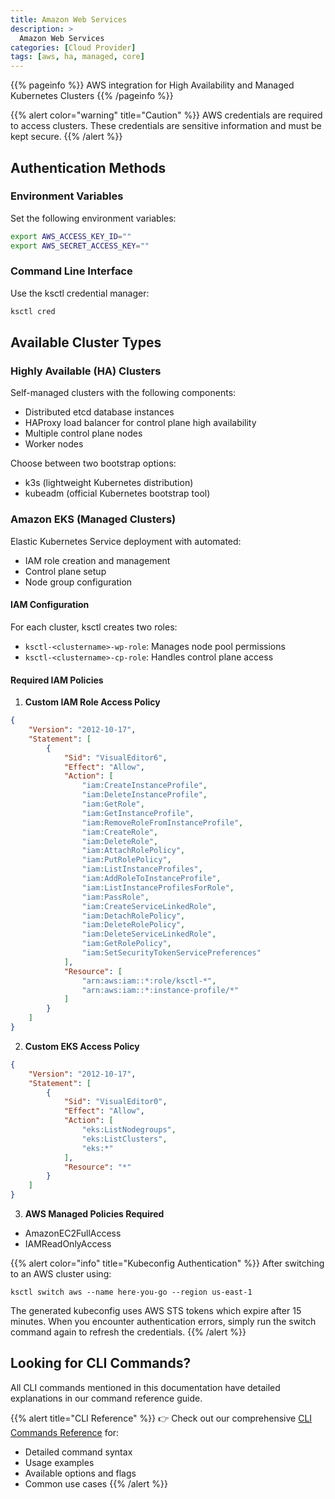 ```yaml
---
title: Amazon Web Services
description: >
  Amazon Web Services
categories: [Cloud Provider]
tags: [aws, ha, managed, core]
---
```


{{% pageinfo %}}
AWS integration for High Availability and Managed Kubernetes Clusters
{{% /pageinfo %}}

{{% alert color="warning" title="Caution" %}}
AWS credentials are required to access clusters. These credentials are sensitive information and must be kept secure.
{{% /alert %}}

## Authentication Methods

### Environment Variables
Set the following environment variables:
```bash
export AWS_ACCESS_KEY_ID=""
export AWS_SECRET_ACCESS_KEY=""
```

### Command Line Interface
Use the ksctl credential manager:
```bash
ksctl cred
```

## Available Cluster Types

### Highly Available (HA) Clusters
Self-managed clusters with the following components:
- Distributed etcd database instances
- HAProxy load balancer for control plane high availability
- Multiple control plane nodes
- Worker nodes

Choose between two bootstrap options:
- k3s (lightweight Kubernetes distribution)
- kubeadm (official Kubernetes bootstrap tool)

### Amazon EKS (Managed Clusters)
Elastic Kubernetes Service deployment with automated:
- IAM role creation and management
- Control plane setup
- Node group configuration

#### IAM Configuration
For each cluster, ksctl creates two roles:
- `ksctl-<clustername>-wp-role`: Manages node pool permissions
- `ksctl-<clustername>-cp-role`: Handles control plane access

#### Required IAM Policies

1. **Custom IAM Role Access Policy**
```json
{
    "Version": "2012-10-17",
    "Statement": [
        {
            "Sid": "VisualEditor6",
            "Effect": "Allow",
            "Action": [
                "iam:CreateInstanceProfile",
                "iam:DeleteInstanceProfile",
                "iam:GetRole",
                "iam:GetInstanceProfile",
                "iam:RemoveRoleFromInstanceProfile",
                "iam:CreateRole",
                "iam:DeleteRole",
                "iam:AttachRolePolicy",
                "iam:PutRolePolicy",
                "iam:ListInstanceProfiles",
                "iam:AddRoleToInstanceProfile",
                "iam:ListInstanceProfilesForRole",
                "iam:PassRole",
                "iam:CreateServiceLinkedRole",
                "iam:DetachRolePolicy",
                "iam:DeleteRolePolicy",
                "iam:DeleteServiceLinkedRole",
                "iam:GetRolePolicy",
                "iam:SetSecurityTokenServicePreferences"
            ],
            "Resource": [
                "arn:aws:iam::*:role/ksctl-*",
                "arn:aws:iam::*:instance-profile/*"
            ]
        }
    ]
}
```

2. **Custom EKS Access Policy**
```json
{
    "Version": "2012-10-17",
    "Statement": [
        {
            "Sid": "VisualEditor0",
            "Effect": "Allow",
            "Action": [
                "eks:ListNodegroups",
                "eks:ListClusters",
                "eks:*"
            ],
            "Resource": "*"
        }
    ]
}
```

3. **AWS Managed Policies Required**
- AmazonEC2FullAccess
- IAMReadOnlyAccess

{{% alert color="info" title="Kubeconfig Authentication" %}}
After switching to an AWS cluster using:
```shell
ksctl switch aws --name here-you-go --region us-east-1
```
The generated kubeconfig uses AWS STS tokens which expire after 15 minutes. When you encounter authentication errors, simply run the switch command again to refresh the credentials.
{{% /alert %}}


## Looking for CLI Commands?

All CLI commands mentioned in this documentation have detailed explanations in our command reference guide.

{{% alert title="CLI Reference" %}}
👉 Check out our comprehensive [CLI Commands Reference](/docs/develop/reference/) for:
- Detailed command syntax
- Usage examples
- Available options and flags
- Common use cases
{{% /alert %}}
